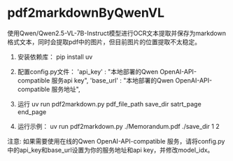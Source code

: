 # pdf2markdownByQwenVL
使用Qwen/Qwen2.5-VL-7B-Instruct模型进行OCR文本提取并保存为markdown格式文本，同时会提取pdf中的图片，但目前图片的位置提取不太稳定。


1. 安装依赖库：
pip install uv

2. 配置config.py文件：
'api_key' : "本地部署的Qwen OpenAI-API-compatible 服务api key",
'base_url' : "本地部署的Qwen OpenAI-API-compatible 服务地址",

3. 运行
uv run pdf2markdown.py pdf_file_path save_dir satrt_page end_page

4. 运行示例：
uv run pdf2markdown.py ./Memorandum.pdf ./save_dir 1 2

注意:
如果需要使用在线的Qwen OpenAI-API-compatible 服务，请将config.py中的api_key和base_url设置为你的服务地址和api key，并修改model_idx。